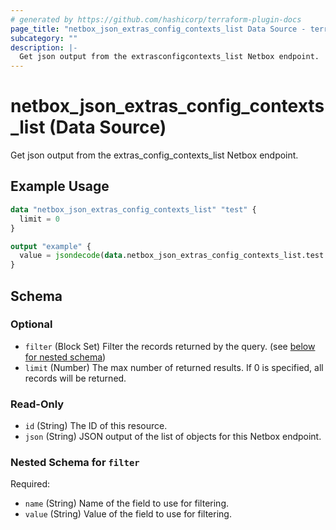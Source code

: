 ```yaml
---
# generated by https://github.com/hashicorp/terraform-plugin-docs
page_title: "netbox_json_extras_config_contexts_list Data Source - terraform-provider-netbox"
subcategory: ""
description: |-
  Get json output from the extrasconfigcontexts_list Netbox endpoint.
---
```


# netbox_json_extras_config_contexts_list (Data Source)

Get json output from the extras_config_contexts_list Netbox endpoint.

## Example Usage

```terraform
data "netbox_json_extras_config_contexts_list" "test" {
  limit = 0
}

output "example" {
  value = jsondecode(data.netbox_json_extras_config_contexts_list.test.json)
}
```

<!-- schema generated by tfplugindocs -->
## Schema

### Optional

- `filter` (Block Set) Filter the records returned by the query. (see [below for nested schema](#nestedblock--filter))
- `limit` (Number) The max number of returned results. If 0 is specified, all records will be returned.

### Read-Only

- `id` (String) The ID of this resource.
- `json` (String) JSON output of the list of objects for this Netbox endpoint.

<a id="nestedblock--filter"></a>
### Nested Schema for `filter`

Required:

- `name` (String) Name of the field to use for filtering.
- `value` (String) Value of the field to use for filtering.


